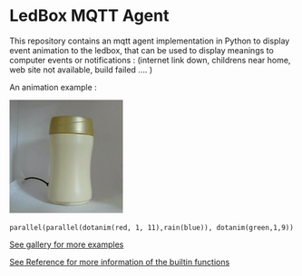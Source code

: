 # LedBox MQTT Agent



This repository contains an mqtt agent implementation in Python to display event animation to the ledbox, that can be used to display meanings to computer events or notifications : (internet link down, childrens near home, web site not available, build failed .... )

An animation example :

![](doc/images/parallel_parallel_dotanim_red__1__11__rain_blue____dotanim_green_1_9__.avi.gif)

```
parallel(parallel(dotanim(red, 1, 11),rain(blue)), dotanim(green,1,9))
```



[See gallery for more examples](doc/gallery.md)

[See Reference for more information of the builtin functions](LedBox_Animations.md)
